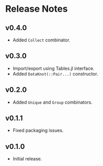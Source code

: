 # Release Notes

## v0.4.0

- Added `Collect` combinator.

## v0.3.0

- Import/export using Tables.jl interface.
- Added `DataKnot(::Pair...)` constructor.


## v0.2.0

- Added `Unique` and `Group` combinators.


## v0.1.1

- Fixed packaging issues.


## v0.1.0

- Initial release.
